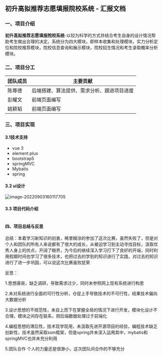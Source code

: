 ## 初升高拟推荐志愿填报院校系统 - 汇报文档

### 一、项目介绍

**初升高拟推荐志愿填报院校系统**-以较为科学的方式并结合考生自身的设计情况帮助考生做出合理的决定。系统分为四大模块，即样本收集和处理模块，实力分析定位和院校推荐模块，院校信息查询和展示模块，院校招生情况和考生录取概率分析模块。

### 二、项目分工 

| 团队成员 | 主要贡献                                   |
| -------- | ------------------------------------------ |
| 陈尊德   | 后端搭建、算法提供、需求分析、跟进项目进度 |
| 彭耀文   | 前端页面编写                               |
| 姚颖韬   | 前端页面编写                               |



### 三、项目实现

#### 3.1技术支持

+ vue 3
+ element plus
+ bootstrap5
+ springMVC 
+ Mybatis 
+ spring

#### 3.2 ui设计

![image-20220903160117705](C:\Users\yyt\AppData\Roaming\Typora\typora-user-images\image-20220903160117705.png)

#### 3.3 项目代码介绍

```

```

#### 四、项目总结与反思
总结：本着学习新知识的初衷，稀里糊涂的参加了这次比赛，虽然失败了，但是对个人和团队的所有人来说都有了很大的成长，从被迫学习到主动寻找目标，汲取优秀人身上的优点，开阔了眼界，为今后的继续深入学习打下了良好的开端，同时利用假期时间也学习了很多技术，也把过去的学到的知识进行了实践，对过去的知识进行了进一步巩固，可以说这次比赛虽败犹荣


反思：

1.思想唐突，缺乏调研，导致需求过少，同时未参照网上现有系统进行构思

2.未对系统进行全面的可行性分析，仓促上手导致技术的不可行性，结果技术偏向大数据分析

3.设计思想的不规范性，未自上而下在掌握全局的情况下进行开发，模块化设计不合理，模块之间存在联系，把后端数据处理过于前端化

4.编程思想的滞后性，技术现学现用，未汲取先进开源项目的经验，编程技术缺乏创新性，技术虽然采取ssm框架，但是spring并未深入运用其中，mybatis和springMVC也并未充分利用

5.团队合作
个人的力量还是很渺小，这次团队间合作的不够充分
